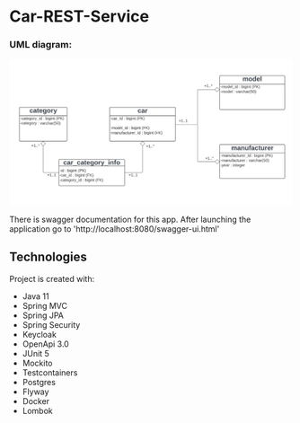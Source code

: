 # Car-REST-Service

### UML diagram:

![UML diagram](Car_App_UML.PNG)

There is swagger documentation for this app. After launching the application go to 'http://localhost:8080/swagger-ui.html'

## Technologies
Project is created with:

* Java 11
* Spring MVC
* Spring JPA
* Spring Security
* Keycloak
* OpenApi 3.0
* JUnit 5
* Mockito
* Testcontainers
* Postgres
* Flyway
* Docker
* Lombok
